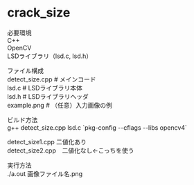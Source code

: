 # crack_size
必要環境  
C++  
OpenCV  
LSDライブラリ（lsd.c, lsd.h）  

ファイル構成  
detect_size.cpp      # メインコード  
lsd.c            # LSDライブラリ本体  
lsd.h            # LSDライブラリヘッダ  
example.png      # （任意）入力画像の例  

ビルド方法  
g++ detect_size.cpp lsd.c  \`pkg-config --cflags --libs opencv4\`  

detect_size1.cpp 二値化あり  
detect_size2.cpp　二値化なし←こっちを使う

実行方法  
./a.out 画像ファイル名.png
